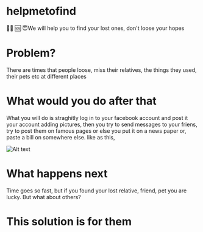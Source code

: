 # helpmetofind
 🙏🏼 🆘 😇We will help you to find your lost ones, don't loose your hopes  

# Problem?
There are times that people loose, miss their relatives, the things they used, their pets etc at different places

# What would you do after that
What you will do is straghitly log in to your facebook account and post it your account adding pictures, then you try to send messages to 
your friens, try to post them on famous pages or else you put it on a news paper or, paste a bill on somewhere else.
 like as this,

![Alt text](http://animalhealings.com/img/content/ahlostdogposter.gif "Optional title")

# What happens next
Time goes so fast, but if you found your lost relative, friend, pet you are lucky. But what about others?

# This solution is for them
